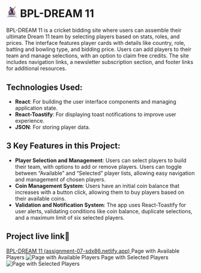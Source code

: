 # <img width="30px" src="src/assets/logo.png"/> BPL-DREAM 11
BPL-DREAM 11 is a cricket bidding site where users can assemble their ultimate Dream 11 team by selecting players based on stats, roles, and prices. The interface features player cards with details like country, role, batting and bowling type, and bidding price. Users can add players to their team and manage selections, with an option to claim free credits. The site includes navigation links, a newsletter subscription section, and footer links for additional resources.

## Technologies Used:

-   **React**: For building the user interface components and managing application state.
-   **React-Toastify**: For displaying toast notifications to improve user experience.
-   **JSON**: For storing player data.

## 3 Key Features in this Project:

-   **Player Selection and Management**: Users can select players to build their team, with options to add or remove players. Users can toggle between “Available” and “Selected” player lists, allowing easy navigation and management of chosen players.
-   **Coin Management System**: Users have an initial coin balance that increases with a button click, allowing them to buy players based on their available coins.
-   **Validation and Notification System**: The app uses React-Toastify for user alerts, validating conditions like coin balance, duplicate selections, and a maximum limit of six selected players.

## Project live link🔗
[BPL-DREAM 11 (assignment-07-sdx86.netlify.app) ](https://assignment-07-sdx86.netlify.app/)
Page with Available Players
![Page with Available Players](https://images2.imgbox.com/49/5d/Focuk8Dz_o.jpeg)
Page with Selected Players
![Page with Selected Players](https://images2.imgbox.com/76/c9/MNxW6Hyu_o.jpeg)